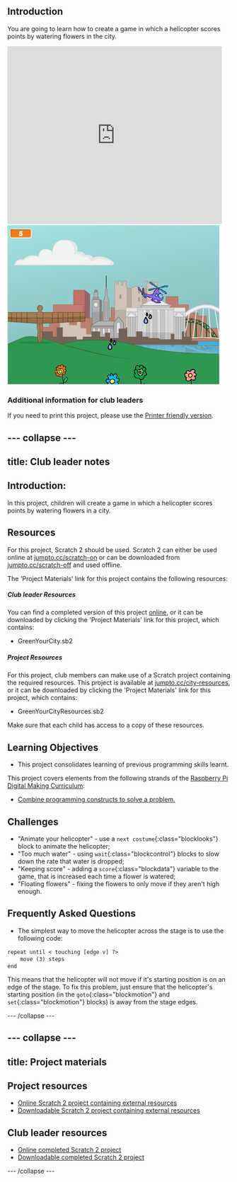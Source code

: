 ## Introduction

You are going to learn how to create a game in which a helicopter scores points by watering flowers in the city.

<div class="scratch-preview">
  <iframe allowtransparency="true" width="485" height="402" src="https://scratch.mit.edu/projects/embed/110929020/?autostart=false" frameborder="0"></iframe>
  <img src="images/flowers-final.png">
</div>

### Additional information for club leaders

If you need to print this project, please use the [Printer friendly version](./print).


--- collapse ---
---
title: Club leader notes
---


## Introduction:
In this project, children will create a game in which a helicopter scores points by watering flowers in a city.

## Resources
For this project, Scratch 2 should be used. Scratch 2 can either be used online at [jumpto.cc/scratch-on](http://jumpto.cc/scratch-on) or can be downloaded from [jumpto.cc/scratch-off](http://jumpto.cc/scratch-off) and used offline.

The 'Project Materials' link for this project contains the following resources:

##### Club leader Resources

You can find a completed version of this project <a href="http://scratch.mit.edu/projects/110929020/#editor">online</a>, or it can be downloaded by clicking the 'Project Materials' link for this project, which contains:

+ GreenYourCity.sb2

##### Project Resources

For this project, club members can make use of a Scratch project containing the required resources. This project is available at [jumpto.cc/city-resources](http://jumpto.cc/city-resources), or it can be downloaded by clicking the 'Project Materials' link for this project, which contains:

+ GreenYourCityResources.sb2

Make sure that each child has access to a copy of these resources.

## Learning Objectives
+ This project consolidates learning of previous programming skills learnt.

This project covers elements from the following strands of the [Raspberry Pi Digital Making Curriculum](http://rpf.io/curriculum):

+ [Combine programming constructs to solve a problem.](https://www.raspberrypi.org/curriculum/programming/builder)

## Challenges
+ "Animate your helicopter" - use a `next costume`{:class="blocklooks"} block to animate the helicopter;
+ "Too much water" - using `wait`{:class="blockcontrol"} blocks to slow down the rate that water is dropped;
+ "Keeping score" - adding a `score`{:class="blockdata"} variable to the game, that is increased each time a flower is watered;
+ "Floating flowers" - fixing the flowers to only move if they aren't high enough.

## Frequently Asked Questions
+ The simplest way to move the helicopter across the stage is to use the following code:

```scratch
repeat until < touching [edge v] ?>
	move (3) steps
end
```

This means that the helicopter will not move if it's starting position is on an edge of the stage. To fix this problem, just ensure that the helicopter's starting position (in the `goto`{:class="blockmotion"} and `set`{:class="blockmotion"} blocks) is away from the stage edges.

--- /collapse ---


--- collapse ---
---
title: Project materials
---
## Project resources
* [Online Scratch 2 project containing external resources](http://jumpto.cc/city-resources)
* [Downloadable Scratch 2 project containing external resources](resources/GreenYourCityResources.sb2)

## Club leader resources
* [Online completed Scratch 2 project](http://scratch.mit.edu/projects/110929020/#editor)
* [Downloadable completed Scratch 2 project](resources/GreenYourCity.sb2)

--- /collapse ---